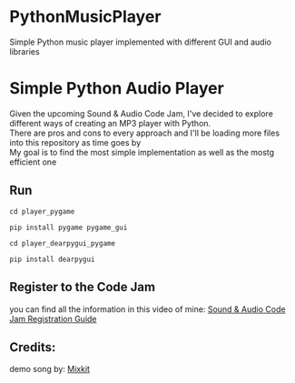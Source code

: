 # PythonMusicPlayer
Simple Python music player implemented with different GUI and audio libraries

<h1>Simple Python Audio Player</h1>

<p>
Given the upcoming Sound & Audio Code Jam, I've decided to explore different ways of creating an MP3 player with Python.
<br>
There are pros and cons to every approach and I'll be loading more files into this repository as time goes by
<br>
My goal is to find the most simple implementation as well as the mostg efficient one
</p>

## Run 

~~~~
cd player_pygame

pip install pygame pygame_gui
~~~~

~~~~
cd player_dearpygui_pygame

pip install dearpygui
~~~~

<h2>Register to the Code Jam</h2>
you can find all the information in this video of mine:
<a href="https://youtu.be/tRlEkCLQ-fk" target="_blank">Sound & Audio Code Jam Registration Guide</a>

<h2>Credits:</h2>
demo song by: <a href="https://mixkit.co" target="_blank">Mixkit</a>
